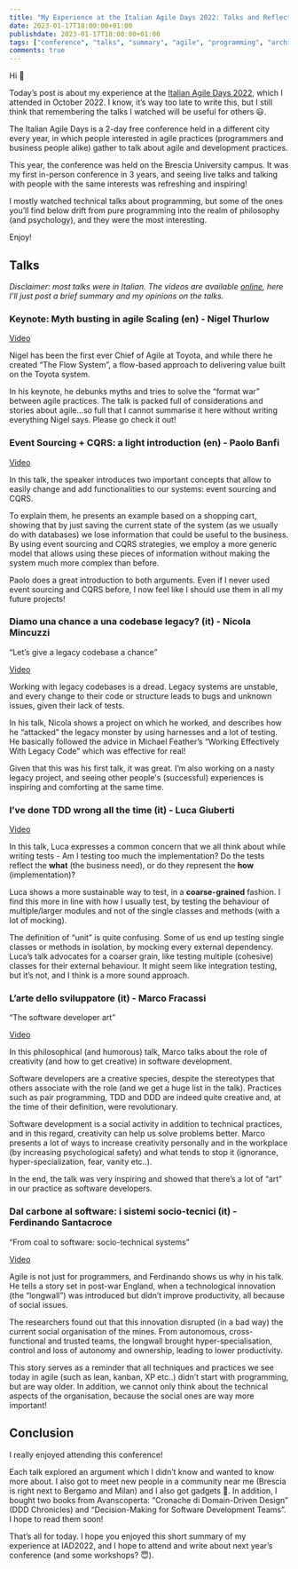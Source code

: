 ```yaml
---
title: "My Experience at the Italian Agile Days 2022: Talks and Reflections"
date: 2023-01-17T18:00:00+01:00
publishdate: 2023-01-17T18:00:00+01:00
tags: ["conference", "talks", "summary", "agile", "programming", "architecture"]
comments: true
---
```


Hi 👋

Today’s post is about my experience at the [Italian Agile Days 2022](https://www.agileday.it/), which I attended in October 2022. I know, it’s way too late to write this, but I still think that remembering the talks I watched will be useful for others 😃.

The Italian Agile Days is a 2-day free conference held in a different city every year, in which people interested in agile practices (programmers and business people alike) gather to talk about agile and development practices.

This year, the conference was held on the Brescia University campus. It was my first in-person conference in 3 years, and seeing live talks and talking with people with the same interests was refreshing and inspiring!

I mostly watched technical talks about programming, but some of the ones you’ll find below drift from pure programming into the realm of philosophy (and psychology), and they were the most interesting.

Enjoy!


## Talks

*Disclaimer: most talks were in Italian. The videos are available [online](https://vimeo.com/showcase/9957525), here I’ll just post a brief summary and my opinions on the talks.*

### Keynote: Myth busting in agile Scaling (en) - Nigel Thurlow
[Video](https://vimeo.com/767786361)

Nigel has been the first ever Chief of Agile at Toyota, and while there he created “The Flow System”, a flow-based approach to delivering value built on the Toyota system.

In his keynote, he debunks myths and tries to solve the “format war” between agile practices. The talk is packed full of considerations and stories about agile…so full that I cannot summarise it here without writing everything Nigel says. Please go check it out!

### Event Sourcing + CQRS: a light introduction (en) - Paolo Banfi
[Video](https://vimeo.com/768885882)

In this talk, the speaker introduces two important concepts that allow to easily change and add functionalities to our systems: event sourcing and CQRS. 

To explain them, he presents an example based on a shopping cart, showing that by just saving the current state of the system (as we usually do with databases) we lose information that could be useful to the business. By using event sourcing and CQRS strategies, we employ a more generic model that allows using these pieces of information without making the system much more complex than before.

Paolo does a great introduction to both arguments. Even if I never used event sourcing and CQRS before, I now feel like I should use them in all my future projects!

### Diamo una chance a una codebase legacy? (it) - Nicola Mincuzzi
“Let’s give a legacy codebase a chance”

[Video](https://vimeo.com/768879474)

Working with legacy codebases is a dread. Legacy systems are unstable, and every change to their code or structure leads to bugs and unknown issues, given their lack of tests.

In his talk, Nicola shows a project on which he worked, and describes how he “attacked” the legacy monster by using harnesses and a lot of testing. He basically followed the advice in Michael Feather’s “Working Effectively With Legacy Code" which was effective for real!

Given that this was his first talk, it was great. I’m also working on a nasty legacy project, and seeing other people's (successful) experiences is inspiring and comforting at the same time.

### I’ve done TDD wrong all the time (it) - Luca Giuberti

[Video](https://vimeo.com/768875860)

In this talk, Luca expresses a common concern that we all think about while writing tests - Am I testing too much the implementation? Do the tests reflect the **what** (the business need), or do they represent the **how** (implementation)?

Luca shows a more sustainable way to test, in a **coarse-grained** fashion. I find this more in line with how I usually test, by testing the behaviour of multiple/larger modules and not of the single classes and methods (with a lot of mocking). 

The definition of “unit” is quite confusing. Some of us end up testing single classes or methods in isolation, by mocking every external dependency. Luca’s talk advocates for a coarser grain, like testing multiple (cohesive) classes for their external behaviour. It might seem like integration testing, but it’s not, and I think is a more sound approach.

### L’arte dello sviluppatore (it) - Marco Fracassi
“The software developer art”

[Video](https://vimeo.com/768873513)

In this philosophical (and humorous) talk, Marco talks about the role of creativity (and how to get creative) in software development.

Software developers are a creative species, despite the stereotypes that others associate with the role (and we get a huge list in the talk). Practices such as pair programming, TDD and DDD are indeed quite creative and, at the time of their definition, were revolutionary.

Software development is a social activity in addition to technical practices, and in this regard, creativity can help us solve problems better. Marco presents a lot of ways to increase creativity personally and in the workplace (by increasing psychological safety) and what tends to stop it (ignorance, hyper-specialization, fear, vanity etc..).

In the end, the talk was very inspiring and showed that there’s a lot of “art” in our practice as software developers.

### Dal carbone al software: i sistemi socio-tecnici (it) - Ferdinando Santacroce
“From coal to software: socio-technical systems”

[Video](https://vimeo.com/768881541)

Agile is not just for programmers, and Ferdinando shows us why in his talk. He tells a story set in post-war England, when a technological innovation (the “longwall”) was introduced but didn’t improve productivity, all because of social issues.

The researchers found out that this innovation disrupted (in a bad way) the current social organisation of the mines. From autonomous, cross-functional and trusted teams, the longwall brought hyper-specialisation, control and loss of autonomy and ownership, leading to lower productivity.

This story serves as a reminder that all techniques and practices we see today in agile (such as lean, kanban, XP etc..) didn’t start with programming, but are way older. In addition, we cannot only think about the technical aspects of the organisation, because the social ones are way more important!

## Conclusion

I really enjoyed attending this conference!

Each talk explored an argument which I didn’t know and wanted to know more about. I also got to meet new people in a community near me (Brescia is right next to Bergamo and Milan) and I also got gadgets 🤩. In addition, I bought two books from Avanscoperta: “Cronache di Domain-Driven Design” (DDD Chronicles) and “Decision-Making for Software Development Teams”. I hope to read them soon!

That’s all for today. I hope you enjoyed this short summary of my experience at IAD2022, and I hope to attend and write about next year’s conference (and some workshops? 😇).